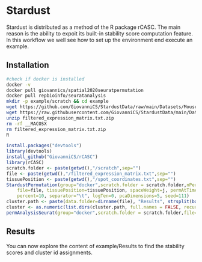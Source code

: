 # Stardust
Stardust is distributed as a method of the R package rCASC. The main reason is the ability to expoit its built-in stability score computation feature. In this workflow we well see how to set up the environment end execute an example.



## Installation
```bash
#check if docker is installed
docker -v
docker pull giovannics/spatial2020seuratpermutation
docker pull repbioinfo/seuratanalysis
mkdir -p example/scratch && cd example
wget https://github.com/GiovanniCS/StardustData/raw/main/Datasets/MouseKidney/filtered_expression_matrix.txt.zip
wget https://raw.githubusercontent.com/GiovanniCS/StardustData/main/Datasets/MouseKidney/spot_coordinates.txt
unzip filtered_expression_matrix.txt.zip
rm -rf __MACOSX
rm filtered_expression_matrix.txt.zip
R
```
```R
install.packages("devtools")
library(devtools)
install_github("GiovanniCS/rCASC")
library(rCASC)
scratch.folder <- paste(getwd(),"/scratch",sep="")
file <- paste(getwd(),"/filtered_expression_matrix.txt",sep="")
tissuePosition <- paste(getwd(),"/spot_coordinates.txt",sep="")
StardustPermutation(group="docker",scratch.folder = scratch.folder,nPerm=80,
    file=file, tissuePosition=tissuePosition, spaceWeight=j, permAtTime=8, 
    percent=10, separator="\t", logTen=0, pcaDimensions=5, seed=111)
cluster.path <- paste(data.folder=dirname(file), "Results", strsplit(basename(file),"\\.")[[1]][1], sep="/")
cluster <- as.numeric(list.dirs(cluster.path, full.names = FALSE, recursive = FALSE))
permAnalysisSeurat(group="docker",scratch.folder = scratch.folder,file=file, nCluster=cluster,separator="\t",sp=0.8)
```

## Results 
You can now explore the content of example/Results to find the stability scores and
cluster id assignments.